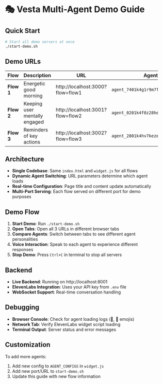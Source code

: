 # 🎭 Vesta Multi-Agent Demo Guide

## Quick Start

```bash
# Start all demo servers at once
./start-demo.sh
```

## Demo URLs

| Flow | Description | URL | Agent ID |
|------|-------------|-----|----------|
| **Flow 1** | Energetic good morning | http://localhost:3000?flow=flow1 | `agent_7401k4g1r9m7fsh9xpg0a5zn8h1w` |
| **Flow 2** | Keeping user mentally engaged | http://localhost:3001?flow=flow2 | `agent_0201k4f0z28heg7t3zs2yw3mqbqv` |
| **Flow 3** | Reminders of key actions | http://localhost:3002?flow=flow3 | `agent_2801k4hv7keze68tgybjty5qd1v6` |

## Architecture

- **Single Codebase**: Same `index.html` and `widget.js` for all flows
- **Dynamic Agent Switching**: URL parameters determine which agent loads
- **Real-time Configuration**: Page title and content update automatically
- **Multi-Port Serving**: Each flow served on different port for demo purposes

## Demo Flow

1. **Start Demo**: Run `./start-demo.sh`
2. **Open Tabs**: Open all 3 URLs in different browser tabs
3. **Compare Agents**: Switch between tabs to see different agent personalities
4. **Voice Interaction**: Speak to each agent to experience different responses
5. **Stop Demo**: Press `Ctrl+C` in terminal to stop all servers

## Backend

- **Live Backend**: Running on http://localhost:8001
- **ElevenLabs Integration**: Uses your API key from `.env` file
- **WebSocket Support**: Real-time conversation handling

## Debugging

- **Browser Console**: Check for agent loading logs (🎯, 🤖 emojis)
- **Network Tab**: Verify ElevenLabs widget script loading
- **Terminal Output**: Server status and error messages

## Customization

To add more agents:
1. Add new config to `AGENT_CONFIGS` in `widget.js`
2. Add new port/URL to `start-demo.sh`
3. Update this guide with new flow information
